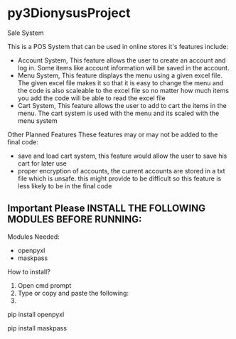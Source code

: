 # py3DionysusProject
Sale System

This is a POS System that can be used in online stores
it's features include:
  - Account System, This feature allows the user to create an account and log in. Some items like account information will be saved in the account.
  - Menu System, This feature displays the menu using a given excel file. The given excel file makes it so that it is easy to change the menu and the code is also scaleable to the excel file so no matter how much items you add the code will be able to read the excel file
  - Cart System, This feature allows the user to add to cart the items in the menu. The cart system is used with the menu and its scaled with the menu system
 
 Other Planned Features These features may or may not be added to the final code:
  - save and load cart system, this feature would allow the user to save his cart for later use 
  - proper encryption of accounts, the current accounts are stored in a txt file which is unsafe. this might provide to be difficult so this feature is less likely to be in the final code

## Important Please INSTALL THE FOLLOWING MODULES BEFORE RUNNING:
Modules Needed:
- openpyxl
- maskpass

How to install?
1. Open cmd prompt
2. Type or copy and paste the following:
3. 
pip install openpyxl

pip install maskpass
